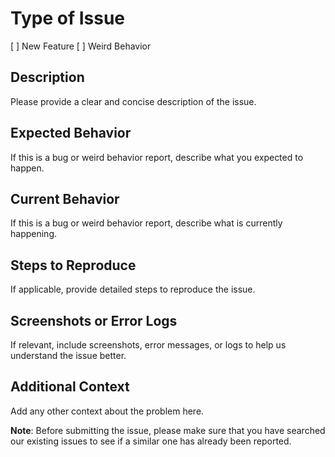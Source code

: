 # Type of Issue

[ ] New Feature
[ ] Weird Behavior

## Description

Please provide a clear and concise description of the issue.

## Expected Behavior

If this is a bug or weird behavior report, describe what you expected to happen.

## Current Behavior

If this is a bug or weird behavior report, describe what is currently happening.

## Steps to Reproduce

If applicable, provide detailed steps to reproduce the issue.

## Screenshots or Error Logs

If relevant, include screenshots, error messages, or logs to help us understand the issue better.

## Additional Context

Add any other context about the problem here.

**Note**: Before submitting the issue, please make sure that you have searched our existing issues to see if a similar one has already been reported.
